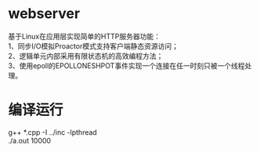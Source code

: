 # webserver
基于Linux在应用层实现简单的HTTP服务器功能：  
  1、同步I/O模拟Proactor模式支持客户端静态资源访问；  
  2、逻辑单元内部采用有限状态机的高效编程方法；  
  3、使用epoll的EPOLLONESHPOT事件实现一个连接在任一时刻只被一个线程处理。  


# 编译运行
g++ *.cpp -I ../inc -lpthread   
./a.out 10000
